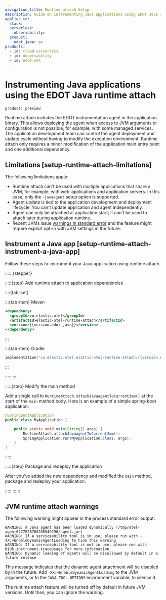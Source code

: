 ```yaml
---
navigation_title: Runtime attach Setup
description: Guide on instrumenting Java applications using EDOT Java runtime attach.
applies_to:
  stack:
  serverless:
    observability:
  product:
    edot_java: ga
products:
  - id: cloud-serverless
  - id: observability
  - id: edot-sdk
---
```


# Instrumenting Java applications using the EDOT Java runtime attach

```{applies_to}
product: preview
```

Runtime attach includes the EDOT instrumentation agent in the application binary. This allows deploying the agent when access to JVM arguments or configuration is not possible, for example, with some managed services. The application development team can control the agent deployment and update cycle without having to modify the execution environment. Runtime attach only requires a minor modification of the application main entry point and one additional dependency.

## Limitations [setup-runtime-attach-limitations]

The following limitations apply:

- Runtime attach can't be used with multiple applications that share a JVM, for example, with web-applications and application servers. In this case, only the `-javaagent` setup option is supported.
- Agent update is tied to the application development and deployment lifecycle. You can't update application and agent independently.
- Agent can only be attached at application start; it can't be used to attach later during application runtime.
- Recent JVMs issue [warnings in standard error](#jvm-runtime-attach-warnings) and the feature might require explicit opt-in with JVM settings in the future.

## Instrument a Java app [setup-runtime-attach-instrument-a-java-app]

Follow these steps to instrument your Java application using runtime attach.

::::::{stepper}

:::::{step} Add runtime attach to application dependencies

::::{tab-set}

:::{tab-item} Maven
```xml subs=true
<dependency>
  <groupId>co.elastic.otel</groupId>
  <artifactId>elastic-otel-runtime-attach</artifactId>
  <version>{{version.edot_java}}</version>
</dependency>
```
:::

:::{tab-item} Gradle
```kotlin subs=true
implementation("co.elastic.otel:elastic-otel-runtime-attach:{{version.edot_java}}")
```
:::

::::
:::::

:::::{step} Modify the main method

Add a single call to `RuntimeAttach.attachJavaagentToCurrentJvm()` at the start of the `main` method body. Here is an example of a simple spring-boot application:

```java
@SpringBootApplication
public class MyApplication {

    public static void main(String[] args) {
        RuntimeAttach.attachJavaagentToCurrentJvm();
        SpringApplication.run(MyApplication.class, args);
    }
}
```
:::::

:::::{step} Package and redeploy the application

After you've added the new dependency and modified the `main` method, package and redeploy your application.

:::::
::::::

## JVM runtime attach warnings

The following warning might appear in the process standard error output:

```
WARNING: A Java agent has been loaded dynamically (/tmp/otel-agent6227828786286549290/agent.jar)
WARNING: If a serviceability tool is in use, please run with -XX:+EnableDynamicAgentLoading to hide this warning
WARNING: If a serviceability tool is not in use, please run with -Djdk.instrument.traceUsage for more information
WARNING: Dynamic loading of agents will be disallowed by default in a future release
```

This message indicates that the dynamic agent attachment will be disabled by in the future. Add `-XX:+EnableDynamicAgentLoading` to the JVM arguments, or to the `JAVA_TOOL_OPTIONS` environment variable, to silence it.

The runtime attach feature will be turned off by default in future JVM versions. Until then, you can ignore the warning.
